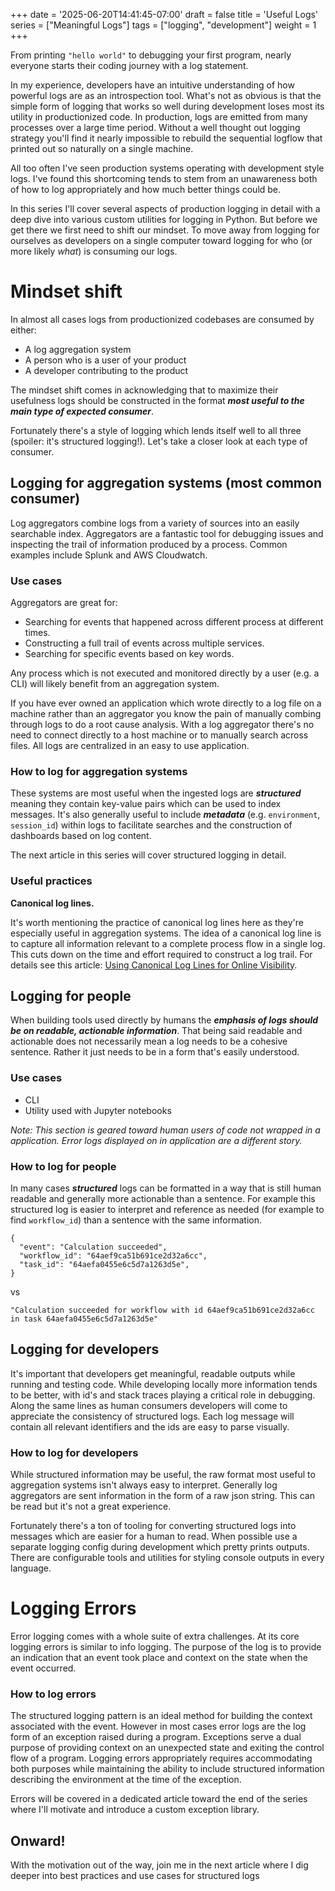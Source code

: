 +++
date = '2025-06-20T14:41:45-07:00'
draft = false
title = 'Useful Logs'
series = ["Meaningful Logs"]
tags = ["logging", "development"]
weight = 1
+++

From printing `"hello world"` to debugging your first program, nearly everyone starts their coding journey with a log statement.

In my experience, developers have an intuitive understanding of how powerful logs are as an introspection tool. What's not as obvious is that the simple form of logging that works so well during development loses most its utility in productionized code. In production, logs are emitted from many processes over a large time period. Without a well thought out logging strategy you'll find it nearly impossible to rebuild the sequential logflow that printed out so naturally on a single machine. 

All too often I've seen production systems operating with development style logs. I've found this shortcoming tends to stem from an unawareness both of how to log appropriately and how much better things could be.

In this series I'll cover several aspects of production logging in detail with a deep dive into various custom utilities for logging in Python. But before we get there we first need to shift our mindset. To move away from logging for ourselves as developers on a single computer toward logging for who (or more likely *what*) is consuming our logs.

# Mindset shift

In almost all cases logs from productionized codebases are consumed by either:

- A log aggregation system
- A person who is a user of your product
- A developer contributing to the product

The mindset shift comes in acknowledging that to maximize their usefulness logs should be constructed in the format ***most useful to the main type of expected consumer***. 

Fortunately there's a style of logging which lends itself well to all three (spoiler: it's structured logging!). Let's take a closer look at each type of consumer.

## **Logging for aggregation systems (most common consumer)**

Log aggregators combine logs from a variety of sources into an easily searchable index. Aggregators are a fantastic tool for debugging issues and inspecting the trail of information produced by a process. Common examples include Splunk and AWS Cloudwatch.

### Use cases

Aggregators are great for:

- Searching for events that happened across different process at different times.
- Constructing a full trail of events across multiple services.
- Searching for specific events based on key words.

Any process which is not executed and monitored directly by a user (e.g. a CLI) will likely benefit from an aggregation system.

If you have ever owned an application which wrote directly to a log file on a machine rather than an aggregator you know the pain of manually combing through logs to do a root cause analysis. With a log aggregator there's no need to connect directly to a host machine or to manually search across files. All logs are centralized in an easy to use application.

### How to log for aggregation systems

These systems are most useful when the ingested logs are ***structured*** meaning they contain key-value pairs which can be used to index messages. It's also generally useful to include ***metadata*** (e.g. `environment`, `session_id`) within logs to facilitate searches and the construction of dashboards based on log content.

The next article in this series will cover structured logging in detail.

### Useful practices

**Canonical log lines.**

It's worth mentioning the practice of canonical log lines here as they're especially useful in aggregation systems. The idea of a canonical log line is to capture all information relevant to a complete process flow in a single log. This cuts down on the time and effort required to construct a log trail. For details see this article: [Using Canonical Log Lines for Online Visibility](https://brandur.org/canonical-log-lines).

## **Logging for people**

When building tools used directly by humans the ***emphasis of logs should be on readable, actionable information***. That being said readable and actionable does not necessarily mean a log needs to be a cohesive sentence. Rather it just needs to be in a form that's easily understood.

### Use cases

- CLI
- Utility used with Jupyter notebooks

*Note: This section is geared toward human users of code not wrapped in a application. Error logs displayed on in application are a different story.*

### How to log for people

In many cases ***structured*** logs can be formatted in a way that is still human readable and generally more actionable than a sentence. For example this structured log is easier to interpret and reference as needed (for example to find `workflow_id`) than a sentence with the same information.

```
{
  "event": "Calculation succeeded",
  "workflow_id": "64aef9ca51b691ce2d32a6cc",
  "task_id": "64aefa0455e6c5d7a1263d5e",
}
```

vs

```
"Calculation succeeded for workflow with id 64aef9ca51b691ce2d32a6cc in task 64aefa0455e6c5d7a1263d5e"
```

## **Logging for developers**

It's important that developers get meaningful, readable outputs while running and testing code. While developing locally more information tends to be better, with id's and stack traces playing a critical role in debugging. Along the same lines as human consumers developers will come to appreciate the consistency of structured logs. Each log message will contain all relevant identifiers and the ids are easy to parse visually.

### How to log for developers

While structured information may be useful, the raw format most useful to aggregation systems isn't always easy to interpret. Generally log aggregators are sent information in the form of a raw json string. This can be read but it's not a great experience.

Fortunately there's a ton of tooling for converting structured logs into messages which are easier for a human to read. When possible use a separate logging config during development which pretty prints outputs. There are configurable tools and utilities for styling console outputs in every language.

# **Logging Errors**

Error logging comes with a whole suite of extra challenges. At its core logging errors is similar to info logging. The purpose of the log is to provide an indication that an event took place and context on the state when the event occurred. 

### How to log errors

The structured logging pattern is an ideal method for building the context associated with the event. However in most cases error logs are the log form of an exception raised during a program. Exceptions serve a dual purpose of providing context on an unexpected state and exiting the control flow of a program. Logging errors appropriately requires accommodating both purposes while maintaining the ability to include structured information describing the environment at the time of the exception.

Errors will be covered in a dedicated article toward the end of the series where I'll motivate and introduce a custom exception library.

## Onward!

With the motivation out of the way, join me in the next article where I dig deeper into best practices and use cases for structured logs
